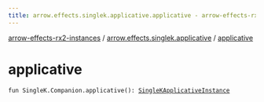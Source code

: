 ```yaml
---
title: arrow.effects.singlek.applicative.applicative - arrow-effects-rx2-instances
---
```


[arrow-effects-rx2-instances](../index.html) / [arrow.effects.singlek.applicative](index.html) / [applicative](./applicative.html)

# applicative

`fun SingleK.Companion.applicative(): `[`SingleKApplicativeInstance`](../arrow.effects/-single-k-applicative-instance/index.html)